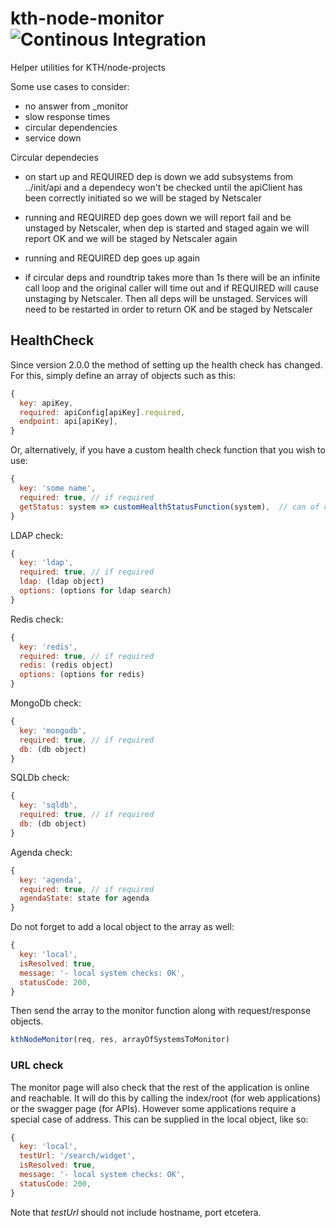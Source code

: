 # kth-node-monitor ![Continous Integration](https://github.com/KTH/kth-node-monitor/actions/workflows/main.yml/badge.svg)

Helper utilities for KTH/node-projects

Some use cases to consider:

- no answer from \_monitor
- slow response times
- circular dependencies
- service down

Circular dependecies

- on start up and REQUIRED dep is down
  we add subsystems from ../init/api and a dependecy won't be checked
  until the apiClient has been correctly initiated so we will be staged
  by Netscaler

- running and REQUIRED dep goes down
  we will report fail and be unstaged by Netscaler, when dep is started and
  staged again we will report OK and we will be staged by Netscaler again

- running and REQUIRED dep goes up again

- if circular deps and roundtrip takes more than 1s
  there will be an infinite call loop and the original caller will time out
  and if REQUIRED will cause unstaging by Netscaler. Then all deps will be unstaged.
  Services will need to be restarted in order to return OK and be staged by Netscaler

## HealthCheck

Since version 2.0.0 the method of setting up the health check has changed. For this, simply define an array of objects such as this:

```javascript
{
  key: apiKey,
  required: apiConfig[apiKey].required,
  endpoint: api[apiKey],
}
```

Or, alternatively, if you have a custom health check function that you wish to use:

```javascript
{
  key: 'some name',
  required: true, // if required
  getStatus: system => customHealthStatusFunction(system),  // can of course in this case be abbreviated to simply getStatus: customHealthStatusFunction
}
```

LDAP check:

```javascript
{
  key: 'ldap',
  required: true, // if required
  ldap: (ldap object)
  options: (options for ldap search)
}
```

Redis check:

```javascript
{
  key: 'redis',
  required: true, // if required
  redis: (redis object)
  options: (options for redis)
}
```

MongoDb check:

```javascript
{
  key: 'mongodb',
  required: true, // if required
  db: (db object)
}
```

SQLDb check:

```javascript
{
  key: 'sqldb',
  required: true, // if required
  db: (db object)
}
```

Agenda check:

```javascript
{
  key: 'agenda',
  required: true, // if required
  agendaState: state for agenda
}
```

Do not forget to add a local object to the array as well:

```javascript
{
  key: 'local',
  isResolved: true,
  message: '- local system checks: OK',
  statusCode: 200,
}
```

Then send the array to the monitor function along with request/response objects.

```javascript
kthNodeMonitor(req, res, arrayOfSystemsToMonitor)
```

### URL check

The monitor page will also check that the rest of the application is online and reachable. It will do this by calling the index/root (for web applications) or the swagger page (for APIs).
However some applications require a special case of address. This can be supplied in the local object, like so:

```javascript
{
  key: 'local',
  testUrl: '/search/widget',
  isResolved: true,
  message: '- local system checks: OK',
  statusCode: 200,
}
```

Note that _testUrl_ should not include hostname, port etcetera.
